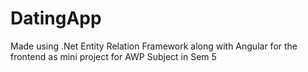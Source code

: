 # DatingApp
Made using .Net Entity Relation Framework along with Angular for the frontend as mini project for AWP Subject in Sem 5
